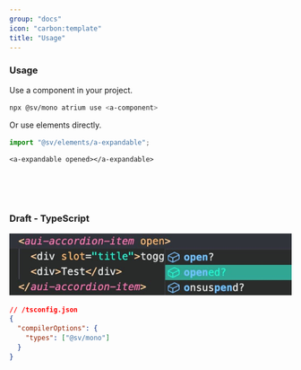 ```yaml
---
group: "docs"
icon: "carbon:template"
title: "Usage"
---
```


### Usage

Use a component in your project.

```bash
npx @sv/mono atrium use <a-component>
```

Or use elements directly.

```typescript
import "@sv/elements/a-expandable";
```

```tsx
<a-expandable opened></a-expandable>
```

<br/>
<br/>
<br/>

### Draft - TypeScript

![proptype.jpg](./images/proptype.jpg)

```json
// /tsconfig.json
{
  "compilerOptions": {
    "types": ["@sv/mono"]
  }
}
```
